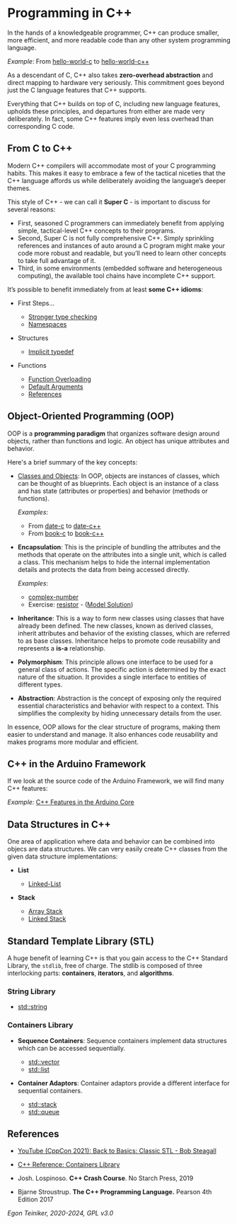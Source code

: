 # Programming in C++

In the hands of a knowledgeable programmer, C++ can produce smaller, more efficient,
and more readable code than any other system programming language.

_Example_: From [hello-world-c](introduction/hello-world-c/) to [hello-world-c++](introduction/hello-world-c++/)

As a descendant of C, C++ also takes **zero-overhead abstraction** and direct mapping 
to hardware very seriously. This commitment goes beyond just the C language features 
that C++ supports. 

Everything that C++ builds on top of C, including new language features, upholds these principles, 
and departures from either are made very deliberately. 
In fact, some C++ features imply even less overhead than corresponding C code.


## From C to C++ 

Modern C++ compilers will accommodate most of your C programming habits. 
This makes it easy to embrace a few of the tactical niceties that the C++ language 
affords us while deliberately avoiding the language’s deeper themes. 

This style of C++ - we can call it **Super C** - is important to discuss for several reasons: 
* First, seasoned C programmers can immediately benefit from applying simple, tactical-level 
  C++ concepts to their programs. 
* Second, Super C is not fully comprehensive C++. Simply sprinkling references and instances of 
  auto around a C program might make your code more robust and readable, but you’ll need 
  to learn other concepts to take full advantage of it. 
* Third, in some environments (embedded software and heterogeneous computing), the 
  available tool chains have incomplete C++ support.

It’s possible to benefit immediately from at least **some C++ idioms**:

* First Steps...
  * [Stronger type checking](basics/first-steps/type-checking/README.md)
  * [Namespaces](basics/first-steps/namespaces/)

* Structures
  * [Implicit typedef](basics/structures/implicit-typedef/)

* Functions
  * [Function Overloading](basics/functions/function-overloading/)
  * [Default Arguments](basics/functions/default-arguments/)
  * [References](basics/functions/references/)


## Object-Oriented Programming (OOP)

OOP is a **programming paradigm** that organizes software design around objects, 
rather than functions and logic. An object has unique attributes and behavior. 

Here's a brief summary of the key concepts:

* [Classes and Objects](basics/classes/introduction/): In OOP, objects are instances 
of classes, which can be thought of as blueprints. 
Each object is an instance of a class and has state (attributes or properties) 
and behavior (methods or functions).

  _Examples_:
  * From [date-c](basics/classes/introduction/date-c/) to [date-c++](basics/classes/introduction/date-c++/)
  * From [book-c](basics/classes/introduction/book-c/) to [book-c++](basics/classes/introduction/book-c++/)

* **Encapsulation**: This is the principle of bundling the attributes and the 
methods that operate on the attributes into a single unit, which is called a class. 
This mechanism helps to hide the internal implementation details and protects the data 
from being accessed directly.

  _Examples_:
  * [complex-number](basics/classes/complex-number/)
  * Exercise: [resistor](basics/classes/resistor-exercise/) - ([Model Solution](basics/classes/resistor/))

* **Inheritance**: This is a way to form new classes using classes that have 
already been defined. The new classes, known as derived classes, inherit attributes 
and behavior of the existing classes, which are referred to as base classes. 
Inheritance helps to promote code reusability and represents a **is-a** relationship.

* **Polymorphism**: This principle allows one interface to be used for a general 
class of actions. The specific action is determined by the exact nature of the 
situation. It provides a single interface to entities of different types.

* **Abstraction**: Abstraction is the concept of exposing only the required essential
characteristics and behavior with respect to a context. This simplifies the complexity 
by hiding unnecessary details from the user.

In essence, OOP allows for the clear structure of programs, making them easier to 
understand and manage. It also enhances code reusability and makes programs more 
modular and efficient.

## C++ in the Arduino Framework
If we look at the source code of the Arduino Framework, we will find many C++ features:

_Example:_ [C++ Features in the Arduino Core](arduino-framework/)



## Data Structures in C++ 
One area of application where data and behavior can be combined into objecs 
are data structures.
We can very easily create C++ classes from the given data structure implementations:

* **List** 
  * [Linked-List](datastructures/list/linked-list)

* **Stack** 
  * [Array Stack](datastructures/stack/array-stack/)
  * [Linked Stack](datastructures/stack/linked-stack/)


## Standard Template Library (STL)

A huge benefit of learning C++ is that you gain access to the C++ Standard Library, the `stdlib`, free of charge. The stdlib is composed of three interlocking parts: **containers**, **iterators**, and **algorithms**.

### String Library

* [std::string ](stl/string/)


### Containers Library

* **Sequence Containers**:
  Sequence containers implement data structures which can be accessed sequentially.
  * [std::vector](stl/vector/)
  * [std::list](stl/list/)

* **Container Adaptors**:
  Container adaptors provide a different interface for sequential containers.
  * [std::stack](stl/stack/)
  * [std::queue](stl/queue/)


## References

* [YouTube (CppCon 2021): Back to Basics: Classic STL - Bob Steagall](https://youtu.be/tXUXl_RzkAk)

* [C++ Reference: Containers Library](https://en.cppreference.com/w/cpp/container)

* Josh. Lospinoso. **C++ Crash Course**. No Starch Press, 2019 

* Bjarne Stroustrup. **The C++ Programming Language.** Pearson 4th Edition 2017

*Egon Teiniker, 2020-2024, GPL v3.0*
